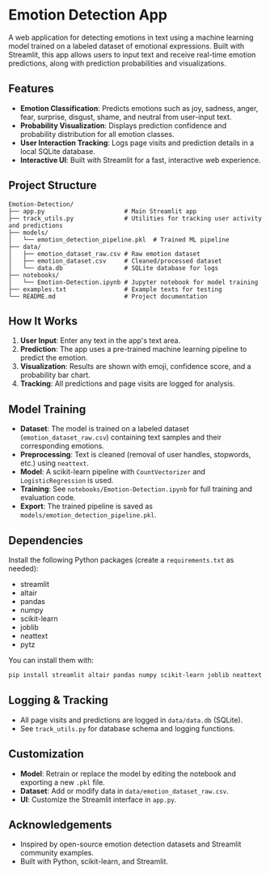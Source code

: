 # Emotion Detection App

A web application for detecting emotions in text using a machine learning model trained on a labeled dataset of emotional expressions. Built with Streamlit, this app allows users to input text and receive real-time emotion predictions, along with prediction probabilities and visualizations.

## Features
- **Emotion Classification**: Predicts emotions such as joy, sadness, anger, fear, surprise, disgust, shame, and neutral from user-input text.
- **Probability Visualization**: Displays prediction confidence and probability distribution for all emotion classes.
- **User Interaction Tracking**: Logs page visits and prediction details in a local SQLite database.
- **Interactive UI**: Built with Streamlit for a fast, interactive web experience.



## Project Structure
```
Emotion-Detection/
├── app.py                      # Main Streamlit app
├── track_utils.py              # Utilities for tracking user activity and predictions
├── models/
│   └── emotion_detection_pipeline.pkl  # Trained ML pipeline
├── data/
│   ├── emotion_dataset_raw.csv # Raw emotion dataset
│   ├── emotion_dataset.csv     # Cleaned/processed dataset
│   └── data.db                 # SQLite database for logs
├── notebooks/
│   └── Emotion-Detection.ipynb # Jupyter notebook for model training
├── examples.txt                # Example texts for testing
└── README.md                   # Project documentation
```

## How It Works
1. **User Input**: Enter any text in the app's text area.
2. **Prediction**: The app uses a pre-trained machine learning pipeline to predict the emotion.
3. **Visualization**: Results are shown with emoji, confidence score, and a probability bar chart.
4. **Tracking**: All predictions and page visits are logged for analysis.

## Model Training
- **Dataset**: The model is trained on a labeled dataset (`emotion_dataset_raw.csv`) containing text samples and their corresponding emotions.
- **Preprocessing**: Text is cleaned (removal of user handles, stopwords, etc.) using `neattext`.
- **Model**: A scikit-learn pipeline with `CountVectorizer` and `LogisticRegression` is used.
- **Training**: See `notebooks/Emotion-Detection.ipynb` for full training and evaluation code.
- **Export**: The trained pipeline is saved as `models/emotion_detection_pipeline.pkl`.

## Dependencies
Install the following Python packages (create a `requirements.txt` as needed):
- streamlit
- altair
- pandas
- numpy
- scikit-learn
- joblib
- neattext
- pytz

You can install them with:
```bash
pip install streamlit altair pandas numpy scikit-learn joblib neattext pytz
```


## Logging & Tracking
- All page visits and predictions are logged in `data/data.db` (SQLite).
- See `track_utils.py` for database schema and logging functions.

## Customization
- **Model**: Retrain or replace the model by editing the notebook and exporting a new `.pkl` file.
- **Dataset**: Add or modify data in `data/emotion_dataset_raw.csv`.
- **UI**: Customize the Streamlit interface in `app.py`.


## Acknowledgements
- Inspired by open-source emotion detection datasets and Streamlit community examples.
- Built with Python, scikit-learn, and Streamlit.